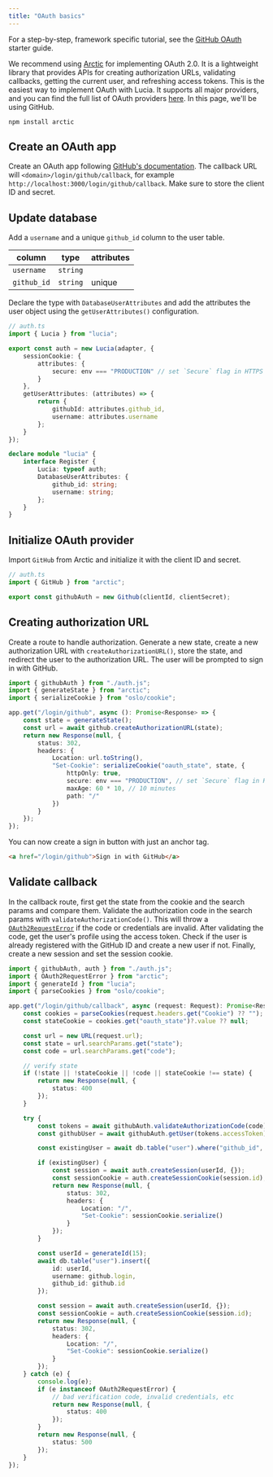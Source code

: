 ```yaml
---
title: "OAuth basics"
---
```


For a step-by-step, framework specific tutorial, see the [GitHub OAuth]() starter guide.

We recommend using [Arctic]() for implementing OAuth 2.0. It is a lightweight library that provides APIs for creating authorization URLs, validating callbacks, getting the current user, and refreshing access tokens. This is the easiest way to implement OAuth with Lucia. It supports all major providers, and you can find the full list of OAuth providers [here](). In this page, we'll be using GitHub.

```
npm install arctic
```

## Create an OAuth app

Create an OAuth app following [GitHub's documentation](https://docs.github.com/en/apps/oauth-apps/building-oauth-apps/creating-an-oauth-app). The callback URL will `<domain>/login/github/callback`, for example `http://localhost:3000/login/github/callback`. Make sure to store the client ID and secret.

## Update database

Add a `username` and a unique `github_id` column to the user table.

| column      | type     | attributes |
| ----------- | -------- | ---------- |
| `username`  | `string` |            |
| `github_id` | `string` | unique     |

Declare the type with `DatabaseUserAttributes` and add the attributes the user object using the `getUserAttributes()` configuration.

```ts
// auth.ts
import { Lucia } from "lucia";

export const auth = new Lucia(adapter, {
	sessionCookie: {
		attributes: {
			secure: env === "PRODUCTION" // set `Secure` flag in HTTPS
		}
	},
	getUserAttributes: (attributes) => {
		return {
			githubId: attributes.github_id,
			username: attributes.username
		};
	}
});

declare module "lucia" {
	interface Register {
		Lucia: typeof auth;
		DatabaseUserAttributes: {
			github_id: string;
			username: string;
		};
	}
}
```

## Initialize OAuth provider

Import `GitHub` from Arctic and initialize it with the client ID and secret.

```ts
// auth.ts
import { GitHub } from "arctic";

export const githubAuth = new Github(clientId, clientSecret);
```

## Creating authorization URL

Create a route to handle authorization. Generate a new state, create a new authorization URL with `createAuthorizationURL()`, store the state, and redirect the user to the authorization URL. The user will be prompted to sign in with GitHub.

```ts
import { githubAuth } from "./auth.js";
import { generateState } from "arctic";
import { serializeCookie } from "oslo/cookie";

app.get("/login/github", async (): Promise<Response> => {
	const state = generateState();
	const url = await github.createAuthorizationURL(state);
	return new Response(null, {
		status: 302,
		headers: {
			Location: url.toString(),
			"Set-Cookie": serializeCookie("oauth_state", state, {
				httpOnly: true,
				secure: env === "PRODUCTION", // set `Secure` flag in HTTPS
				maxAge: 60 * 10, // 10 minutes
				path: "/"
			})
		}
	});
});
```

You can now create a sign in button with just an anchor tag.

```html
<a href="/login/github">Sign in with GitHub</a>
```

## Validate callback

In the callback route, first get the state from the cookie and the search params and compare them. Validate the authorization code in the search params with `validateAuthorizationCode()`. This will throw a [`OAuth2RequestError`]() if the code or credentials are invalid. After validating the code, get the user's profile using the access token. Check if the user is already registered with the GitHub ID and create a new user if not. Finally, create a new session and set the session cookie.

```ts
import { githubAuth, auth } from "./auth.js";
import { OAuth2RequestError } from "arctic";
import { generateId } from "lucia";
import { parseCookies } from "oslo/cookie";

app.get("/login/github/callback", async (request: Request): Promise<Response> => {
	const cookies = parseCookies(request.headers.get("Cookie") ?? "");
	const stateCookie = cookies.get("oauth_state")?.value ?? null;

	const url = new URL(request.url);
	const state = url.searchParams.get("state");
	const code = url.searchParams.get("code");

	// verify state
	if (!state || !stateCookie || !code || stateCookie !== state) {
		return new Response(null, {
			status: 400
		});
	}

	try {
		const tokens = await githubAuth.validateAuthorizationCode(code);
		const githubUser = await githubAuth.getUser(tokens.accessToken);

		const existingUser = await db.table("user").where("github_id", "=", githubUser.id).get();

		if (existingUser) {
			const session = await auth.createSession(userId, {});
			const sessionCookie = auth.createSessionCookie(session.id);
			return new Response(null, {
				status: 302,
				headers: {
					Location: "/",
					"Set-Cookie": sessionCookie.serialize()
				}
			});
		}

		const userId = generateId(15);
		await db.table("user").insert({
			id: userId,
			username: github.login,
			github_id: github.id
		});

		const session = await auth.createSession(userId, {});
		const sessionCookie = auth.createSessionCookie(session.id);
		return new Response(null, {
			status: 302,
			headers: {
				Location: "/",
				"Set-Cookie": sessionCookie.serialize()
			}
		});
	} catch (e) {
		console.log(e);
		if (e instanceof OAuth2RequestError) {
			// bad verification code, invalid credentials, etc
			return new Response(null, {
				status: 400
			});
		}
		return new Response(null, {
			status: 500
		});
	}
});
```
